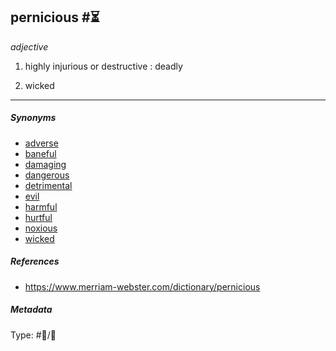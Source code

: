 ## pernicious  #⏳

*adjective*

1. highly injurious or destructive : deadly

1. wicked

---

##### Synonyms

* [adverse](adverse.md)
* [baneful](baneful.md)
* [damaging](damaging.md)
* [dangerous](dangerous.md)
* [detrimental](detrimental.md)
* [evil](evil.md)
* [harmful](harmful.md)
* [hurtful](hurtful.md)
* [noxious](noxious.md)
* [wicked](wicked.md)

##### References

* https://www.merriam-webster.com/dictionary/pernicious

##### Metadata

Type: #💬/💬 
